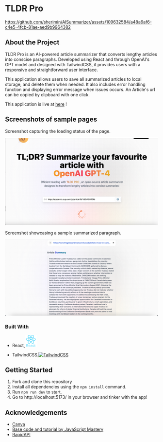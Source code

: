 <!-- PROJECT LOGO -->

# TLDR Pro

https://github.com/sherimin/AISummarizer/assets/109632584/a48a6af6-c4e5-4fcb-81ae-aed9b9964382

## About the Project

TLDR Pro is an AI-powered article summarizer that converts lengthy articles into conscise paragraphs. Developed using React and through OpenAI's GPT model and designed with TailwindCSS, it provides users with a responsive and straightforward user interface.

This application allows users to save all summarized articles to local storage, and delete them when needed. It also includes error handling function and displaying error message when issues occurs. An Article's url can be copied by clipboard with one click.

This application is live at [here](https://ai-summarizer-sherimin.vercel.app) !

## Screenshots of sample pages

Screenshot capturing the loading status of the page.

![Screenshot capturing the loading status of the page.](https://github.com/sherimin/AISummarizer/blob/master/src/assets/Sample-Loading.png)

Screenshot showcasing a sample summarized paragraph.

![Screenshot showcasing a sample summarized paragraph.](https://github.com/sherimin/AISummarizer/blob/master/src/assets/Sample-Paragraph.png)

### Built With

- React<a href="https://reactjs.org/" target="_blank" rel="noreferrer"> <img src="https://raw.githubusercontent.com/devicons/devicon/master/icons/react/react-original-wordmark.svg" alt="react" width="40" height="40"/> </a>

- TailwindCSS<a href="https://tailwindui.com/" target="_blank" rel="noreferrer"> <img src="https://tailwindcss.com/_next/static/media/tailwindcss-mark.3c5441fc7a190fb1800d4a5c7f07ba4b1345a9c8.svg/" alt="TailwindCSS" width="40" height="40"/> </a>

## Getting Started

1. Fork and clone this repository
2. Install all dependencies using the `npm install` command.
3. Run `npm run dev` to start.
4. Go to http://localhost:5173/ in your browser and tinker with the app!

## Acknowledgements

- [Canva](https://www.canva.com)
- [Base code and tutorial by JavaScript Mastery](https://github.com/adrianhajdin)
- [RapidAPI](https://rapidapi.com/restyler/api/article-extractor-and-summarizer?utm_source=youtube.com%2FJavaScriptMastery&utm_medium=referral&utm_campaign=DevRel)
